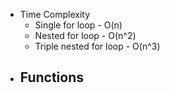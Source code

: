 - Time Complexity
  - Single for loop - O(n)
  - Nested for loop - O(n^2)
  - Triple nested for loop - O(n^3)
- Functions
  -
